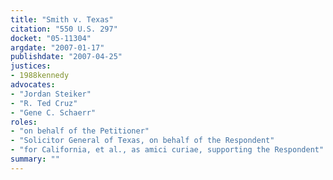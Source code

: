 ```yaml
---
title: "Smith v. Texas"
citation: "550 U.S. 297"
docket: "05-11304"
argdate: "2007-01-17"
publishdate: "2007-04-25"
justices:
- 1988kennedy
advocates:
- "Jordan Steiker"
- "R. Ted Cruz"
- "Gene C. Schaerr"
roles:
- "on behalf of the Petitioner"
- "Solicitor General of Texas, on behalf of the Respondent"
- "for California, et al., as amici curiae, supporting the Respondent"
summary: ""
---
```


